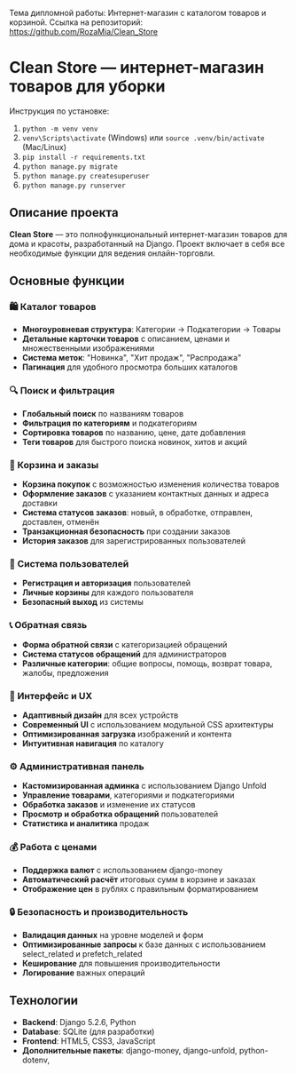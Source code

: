 Тема дипломной работы: Интернет-магазин с каталогом товаров и корзиной.
Ссылка на репозиторий: https://github.com/RozaMia/Clean_Store
# Clean Store — интернет-магазин товаров для уборки

Инструкция по установке:

1. `python -m venv venv`
2. `venv\Scripts\activate` (Windows) или `source .venv/bin/activate` (Mac/Linux)
3. `pip install -r requirements.txt`
4. `python manage.py migrate`
5. `python manage.py createsuperuser`
6. `python manage.py runserver`

## Описание проекта

**Clean Store** — это полнофункциональный интернет-магазин товаров для дома и красоты, разработанный на Django. Проект включает в себя все необходимые функции для ведения онлайн-торговли.

## Основные функции

### 🛍️ Каталог товаров
- **Многоуровневая структура**: Категории → Подкатегории → Товары
- **Детальные карточки товаров** с описанием, ценами и множественными изображениями
- **Система меток**: "Новинка", "Хит продаж", "Распродажа"
- **Пагинация** для удобного просмотра больших каталогов

### 🔍 Поиск и фильтрация
- **Глобальный поиск** по названиям товаров
- **Фильтрация по категориям** и подкатегориям
- **Сортировка товаров** по названию, цене, дате добавления
- **Теги товаров** для быстрого поиска новинок, хитов и акций

### 🛒 Корзина и заказы
- **Корзина покупок** с возможностью изменения количества товаров
- **Оформление заказов** с указанием контактных данных и адреса доставки
- **Система статусов заказов**: новый, в обработке, отправлен, доставлен, отменён
- **Транзакционная безопасность** при создании заказов
- **История заказов** для зарегистрированных пользователей

### 👤 Система пользователей
- **Регистрация и авторизация** пользователей
- **Личные корзины** для каждого пользователя
- **Безопасный выход** из системы

### 📞 Обратная связь
- **Форма обратной связи** с категоризацией обращений
- **Система статусов обращений** для администраторов
- **Различные категории**: общие вопросы, помощь, возврат товара, жалобы, предложения

### 🎨 Интерфейс и UX
- **Адаптивный дизайн** для всех устройств
- **Современный UI** с использованием модульной CSS архитектуры
- **Оптимизированная загрузка** изображений и контента
- **Интуитивная навигация** по каталогу

### ⚙️ Административная панель
- **Кастомизированная админка** с использованием Django Unfold
- **Управление товарами**, категориями и подкатегориями
- **Обработка заказов** и изменение их статусов
- **Просмотр и обработка обращений** пользователей
- **Статистика и аналитика** продаж

### 💰 Работа с ценами
- **Поддержка валют** с использованием django-money
- **Автоматический расчёт** итоговых сумм в корзине и заказах
- **Отображение цен** в рублях с правильным форматированием

### 🔒 Безопасность и производительность
- **Валидация данных** на уровне моделей и форм
- **Оптимизированные запросы** к базе данных с использованием select_related и prefetch_related
- **Кеширование** для повышения производительности
- **Логирование** важных операций

## Технологии

- **Backend**: Django 5.2.6, Python
- **Database**: SQLite (для разработки)
- **Frontend**: HTML5, CSS3, JavaScript
- **Дополнительные пакеты**: django-money, django-unfold, python-dotenv,
